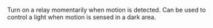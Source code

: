 Turn on a relay momentarily when motion is detected.
Can be used to control a light when motion is sensed in a dark area.
